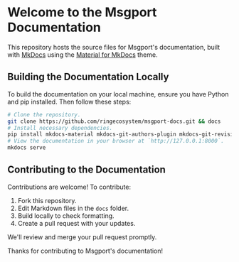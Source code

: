 # Welcome to the Msgport Documentation

This repository hosts the source files for Msgport's documentation, built with [MkDocs](https://www.mkdocs.org/) using the [Material for MkDocs](https://squidfunk.github.io/mkdocs-material/) theme.

## Building the Documentation Locally

To build the documentation on your local machine, ensure you have Python and pip installed. Then follow these steps:

```sh
# Clone the repository.
git clone https://github.com/ringecosystem/msgport-docs.git && docs
# Install necessary dependencies.
pip install mkdocs-material mkdocs-git-authors-plugin mkdocs-git-revision-date-localized-plugin mkdocs-meta-descriptions-plugin mkdocs-redirects
# View the documentation in your browser at `http://127.0.0.1:8000`.
mkdocs serve
```

## Contributing to the Documentation

Contributions are welcome! To contribute:

1. Fork this repository.
2. Edit Markdown files in the `docs` folder.
3. Build locally to check formatting.
4. Create a pull request with your updates.

We'll review and merge your pull request promptly.

Thanks for contributing to Msgport's documentation!
